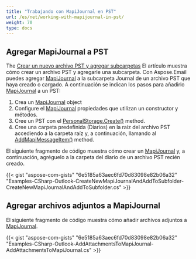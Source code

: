 ```yaml
---
title: "Trabajando con MapiJournal en PST"
url: /es/net/working-with-mapijournal-in-pst/
weight: 70
type: docs
---
```



## **Agregar MapiJournal a PST**

The [Crear un nuevo archivo PST y agregar subcarpetas](https://docs.aspose.com/email/es/net/create-new-pst-add-sub-folders-and-messages/#creating-a-new-pst-file-and-add-subfolders) El artículo muestra cómo crear un archivo PST y agregarle una subcarpeta. Con Aspose.Email puedes agregar [MapiJournal](https://reference.aspose.com/email/net/aspose.email.mapi/mapijournal/) a la subcarpeta Journal de un archivo PST que haya creado o cargado. A continuación se indican los pasos para añadirlo [MapiJournal](https://reference.aspose.com/email/net/aspose.email.mapi/mapijournal/) a un PST:

1. Crea un [MapiJournal](https://reference.aspose.com/email/net/aspose.email.mapi/mapijournal/) object
2. Configure el [MapiJournal](https://reference.aspose.com/email/net/aspose.email.mapi/mapijournal/) propiedades que utilizan un constructor y métodos.
3. Cree un PST con el [PersonalStorage.Create()](https://reference.aspose.com/email/net/aspose.email.storage.pst/personalstorage/create/#create/) method.
4. Cree una carpeta predefinida (Diarios) en la raíz del archivo PST accediendo a la carpeta raíz y, a continuación, llamando al [AddMapiMessageItem()](https://reference.aspose.com/email/net/aspose.email.storage.pst/folderinfo/addmapimessageitem/#addmapimessageitem) method.

El siguiente fragmento de código muestra cómo crear un [MapiJournal](https://reference.aspose.com/email/net/aspose.email.mapi/mapijournal/) y, a continuación, agréguelo a la carpeta del diario de un archivo PST recién creado.

{{< gist "aspose-com-gists" "6e5185a63aec6fd70d83098e82b06a32" "Examples-CSharp-Outlook-CreateNewMapiJournalAndAddToSubfolder-CreateNewMapiJournalAndAddToSubfolder.cs" >}}

## **Agregar archivos adjuntos a MapiJournal**

El siguiente fragmento de código muestra cómo añadir archivos adjuntos a [MapiJournal](https://reference.aspose.com/email/net/aspose.email.mapi/mapijournal/).

{{< gist "aspose-com-gists" "6e5185a63aec6fd70d83098e82b06a32" "Examples-CSharp-Outlook-AddAttachmentsToMapiJournal-AddAttachmentsToMapiJournal.cs" >}}

